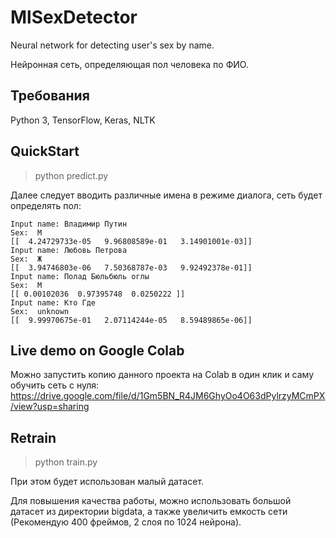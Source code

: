 # MlSexDetector
Neural network for detecting user's sex by name.

Нейронная сеть, определяющая пол человека по ФИО.

## Требования
Python 3, TensorFlow, Keras, NLTK

## QuickStart
> python predict.py

Далее следует вводить различные имена в режиме диалога, сеть будет определять пол:
```
Input name: Владимир Путин
Sex:  М
[[  4.24729733e-05   9.96808589e-01   3.14901001e-03]]
Input name: Любовь Петрова
Sex:  Ж
[[  3.94746803e-06   7.50368787e-03   9.92492378e-01]]
Input name: Полад Бюльбюль оглы
Sex:  М
[[ 0.00102036  0.97395748  0.0250222 ]]
Input name: Кто Где
Sex:  unknown
[[  9.99970675e-01   2.07114244e-05   8.59489865e-06]]
```

## Live demo on Google Colab
Можно запустить копию данного проекта на Colab в один клик и саму обучить сеть с нуля: https://drive.google.com/file/d/1Gm5BN_R4JM6GhyOo4O63dPylrzyMCmPX/view?usp=sharing

## Retrain
> python train.py

При этом будет использован малый датасет.

Для повышения качества работы, можно использовать большой датасет из директории bigdata, а также увеличить емкость сети (Рекомендую 400 фреймов, 2 слоя по 1024 нейрона).
